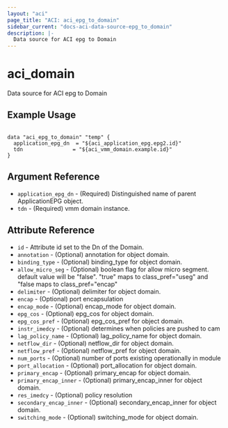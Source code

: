 ```yaml
---
layout: "aci"
page_title: "ACI: aci_epg_to_domain"
sidebar_current: "docs-aci-data-source-epg_to_domain"
description: |-
  Data source for ACI epg to Domain
---
```


# aci_domain #
Data source for ACI epg to Domain

## Example Usage ##

```hcl

data "aci_epg_to_domain" "temp" {
  application_epg_dn  = "${aci_application_epg.epg2.id}"
  tdn                = "${aci_vmm_domain.example.id}"
}

```
## Argument Reference ##
* `application_epg_dn` - (Required) Distinguished name of parent ApplicationEPG object.
* `tdn` - (Required) vmm domain instance.



## Attribute Reference

* `id` - Attribute id set to the Dn of the Domain.
* `annotation` - (Optional) annotation for object domain.
* `binding_type` - (Optional) binding_type for object domain.
* `allow_micro_seg` - (Optional) boolean flag for allow micro segment. default value will be "false".
"true" maps to class_pref="useg" and "false maps to class_pref="encap"
* `delimiter` - (Optional) delimiter for object domain.
* `encap` - (Optional) port encapsulation
* `encap_mode` - (Optional) encap_mode for object domain.
* `epg_cos` - (Optional) epg_cos for object domain.
* `epg_cos_pref` - (Optional) epg_cos_pref for object domain.
* `instr_imedcy` - (Optional) determines when policies are pushed to cam
* `lag_policy_name` - (Optional) lag_policy_name for object domain.
* `netflow_dir` - (Optional) netflow_dir for object domain.
* `netflow_pref` - (Optional) netflow_pref for object domain.
* `num_ports` - (Optional) number of ports existing operationally in module
* `port_allocation` - (Optional) port_allocation for object domain.
* `primary_encap` - (Optional) primary_encap for object domain.
* `primary_encap_inner` - (Optional) primary_encap_inner for object domain.
* `res_imedcy` - (Optional) policy resolution
* `secondary_encap_inner` - (Optional) secondary_encap_inner for object domain.
* `switching_mode` - (Optional) switching_mode for object domain.
